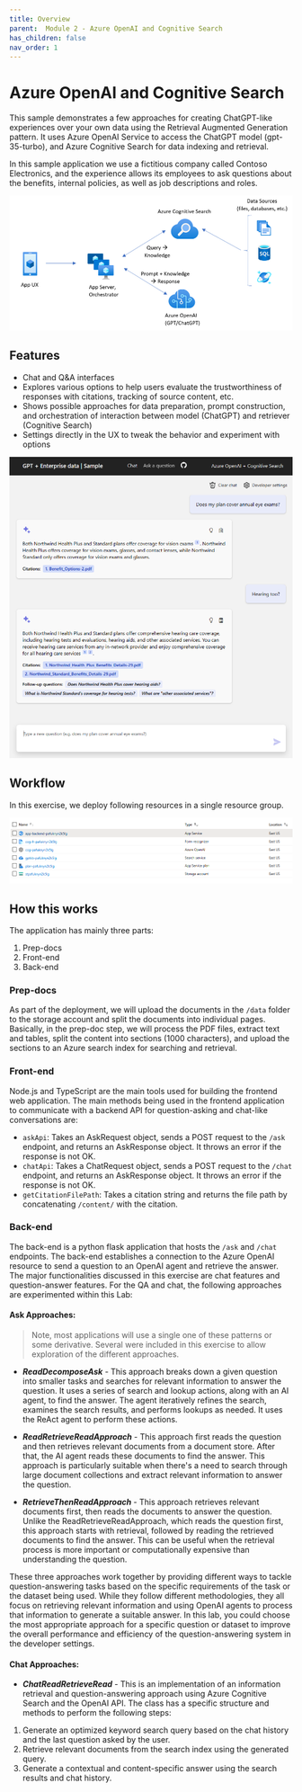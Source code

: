 ```yaml
---
title: Overview
parent:  Module 2 - Azure OpenAI and Cognitive Search
has_children: false
nav_order: 1
---
```


# Azure OpenAI and Cognitive Search

This sample demonstrates a few approaches for creating ChatGPT-like experiences over your own data using the Retrieval Augmented Generation pattern. It uses Azure OpenAI Service to access the ChatGPT model (gpt-35-turbo), and Azure Cognitive Search for data indexing and retrieval.

In this sample application we use a fictitious company called Contoso Electronics, and the experience allows its employees to ask questions about the benefits, internal policies, as well as job descriptions and roles.

![RAG Architecture](../../assets/images/module2/appcomponents.png)

## Features

* Chat and Q&A interfaces
* Explores various options to help users evaluate the trustworthiness of responses with citations, tracking of source content, etc.
* Shows possible approaches for data preparation, prompt construction, and orchestration of interaction between model (ChatGPT) and retriever (Cognitive Search)
* Settings directly in the UX to tweak the behavior and experiment with options

![Chat screen](../../assets/images/module2/chatscreen.png)

## Workflow

In this exercise, we deploy following resources in a single resource group. 

![resource group screen](../../assets/images/module2/cog_resources.png)

## How this works

The application has mainly three parts:

1. Prep-docs
2. Front-end
3. Back-end

### Prep-docs

As part of the deployment, we will upload the documents in the `/data` folder to the storage account and split the documents into individual pages. Basically, in the prep-doc step, we will process the PDF files, extract text and tables, split the content into sections (1000 characters), and upload the sections to an Azure search index for searching and retrieval.

### Front-end

Node.js and TypeScript are the main tools used for building the frontend web application. The main methods being used in the frontend application to communicate with a backend API for question-asking and chat-like conversations are:

- `askApi`: Takes an AskRequest object, sends a POST request to the `/ask` endpoint, and returns an AskResponse object. It throws an error if the response is not OK.
- `chatApi`: Takes a ChatRequest object, sends a POST request to the `/chat` endpoint, and returns an AskResponse object. It throws an error if the response is not OK.
- `getCitationFilePath`: Takes a citation string and returns the file path by concatenating `/content/` with the citation.

### Back-end

The back-end is a python flask application that hosts the `/ask` and `/chat` endpoints. The back-end establishes a connection to the Azure OpenAI resource to send a question to an OpenAI agent and retrieve the answer. The major functionalities discussed in this exercise are chat features and question-answer features. For the QA and chat, the following approaches are experimented within this Lab:
#### Ask Approaches:
> Note, most applications will use a single one of these patterns or some derivative. Several were included in this exercise to allow exploration of the different approaches. 

* **_ReadDecomposeAsk_** - This approach breaks down a given question into smaller tasks and searches for relevant information to answer the question. It uses a series of search and lookup actions, along with an AI agent, to find the answer. The agent iteratively refines the search, examines the search results, and performs lookups as needed. It uses the ReAct agent to perform these actions.

* **_ReadRetrieveReadApproach_** - This approach first reads the question and then retrieves relevant documents from a document store. After that, the AI agent reads these documents to find the answer. This approach is particularly suitable when there's a need to search through large document collections and extract relevant information to answer the question.

* **_RetrieveThenReadApproach_** - This approach retrieves relevant documents first, then reads the documents to answer the question. Unlike the ReadRetrieveReadApproach, which reads the question first, this approach starts with retrieval, followed by reading the retrieved documents to find the answer. This can be useful when the retrieval process is more important or computationally expensive than understanding the question.

These three approaches work together by providing different ways to tackle question-answering tasks based on the specific requirements of the task or the dataset being used. While they follow different methodologies, they all focus on retrieving relevant information and using OpenAI agents to process that information to generate a suitable answer. In this lab, you could choose the most appropriate approach for a specific question or dataset to improve the overall performance and efficiency of the question-answering system in the developer settings. 

#### Chat Approaches:
* **_ChatReadRetrieveRead_** - This is an implementation of an information retrieval and question-answering approach using Azure Cognitive Search and the OpenAI API. The class has a specific structure and methods to perform the following steps:

1. Generate an optimized keyword search query based on the chat history and the last question asked by the user.
2. Retrieve relevant documents from the search index using the generated query.
3. Generate a contextual and content-specific answer using the search results and chat history.

            
            
        
